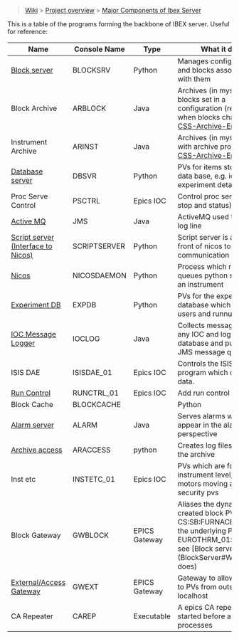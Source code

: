 > [Wiki](Home) > [Project overview](Project-overview) > [Major Components of Ibex Server](Major-Components-of-Ibex-Server)

This is a table of the programs forming the backbone of IBEX server. Useful for reference:

Name | Console Name | Type | What it does
---  | ------------ | ----- | ------------
[Block server](BlockServer) | BLOCKSRV | Python | Manages configurations and blocks associated with them
Block Archive | ARBLOCK | Java | Archives (in mysql db) blocks set in a configuration (restarted when blocks change) see [CSS-Archive-Engine](CSS-Archive-Engine)
Instrument Archive | ARINST | Java | Archives (in mysql db) pvs with archive property see [CSS-Archive-Engine](CSS-Archive-Engine)
[Database server](The-DatabaseServer) | DBSVR | Python | PVs for items stored in the data base, e.g. ioc pv info, experiment details
Proc Serve Control | PSCTRL | Epics IOC | Control proc serves  (start, stop and status)
[Active MQ](ActiveMQ) | JMS | Java | ActiveMQ used to transmit log line
[Script server (Interface to Nicos)](Nicos) | SCRIPTSERVER | Python | Script server is a proxy in front of nicos to allow communication with it.
[Nicos](Nicos) | NICOSDAEMON | Python | Process which runs and queues python scripts on an instrument
[Experiment DB](Experimental-Database) | EXPDB | Python | PVs for the experimental database which contains users and runnumbers
[IOC Message Logger](IOC-message-logging) | IOCLOG | Java | Collects messages sent by any IOC and log it in the database and put it on the JMS message queue
ISIS DAE | ISISDAE_01 | Epics IOC | Controls the ISIS ICP program which collects data.
[Run Control](Run-control) | RUNCTRL_01 | Epics IOC | Add run control to blocks
Block Cache | BLOCKCACHE | | Python | Program which caches block values for
[Alarm server](Alarms) | ALARM | Java | Serves alarms which appear in the alarms perspective
[Archive access](Logging-from-the-archive) | ARACCESS | python | Creates log files based on the archive
Inst etc | INSTETC_01 |  Epics IOC | PVs which are for instrument level, e.g. motors moving and security pvs
Block Gateway | GWBLOCK | EPICS Gateway | Aliases the dynamically created block PVs e.g. CS:SB:FURNACE_TEMP to the underlying PV e.g. EUROTHRM_01:A01:TEMP see [Block server](BlockServer#What it does)
[External/Access Gateway](Access-Gateway) | GWEXT | EPICS Gateway | Gateway to allow access to PVs from outside localhost
CA Repeater | CAREP | Executable | A epics CA repeater that is started before all other processes
